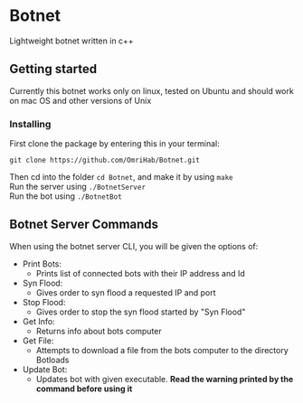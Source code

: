 # Botnet
Lightweight botnet written in c++
## Getting started
Currently this botnet works only on linux, tested on Ubuntu and should work on mac OS and other versions of Unix
### Installing
First clone the package by entering this in your terminal:
```
git clone https://github.com/OmriHab/Botnet.git
```
Then cd into the folder `cd Botnet`, and make it by using `make` <br>
Run the server using `./BotnetServer`<br>
Run the bot using `./BotnetBot`
## Botnet Server Commands
When using the botnet server CLI, you will be given the options of:
+ Print Bots:
  + Prints list of connected bots with their IP address and Id
+ Syn Flood:
  + Gives order to syn flood a requested IP and port
+ Stop Flood:
  + Gives order to stop the syn flood started by "Syn Flood"
+ Get Info:
  + Returns info about bots computer
+ Get File:
  + Attempts to download a file from the bots computer to the directory Botloads
+ Update Bot:
  + Updates bot with given executable. **Read the warning printed by the command before using it**
